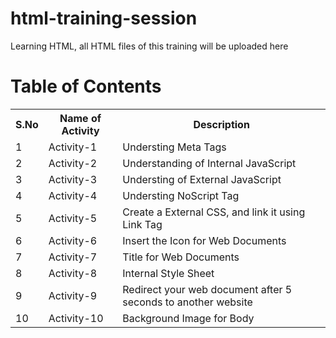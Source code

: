 # html-training-session
Learning HTML, all HTML files of this training will be uploaded here

# Table of Contents

<table>
  <tr>
    <th>S.No</th>
    <th>Name of Activity</th>
    <th>Description</th>
  </tr>
  <tr>
    <td>1</td>
    <td>Activity-1</td>
    <td>Understing Meta Tags</td>
  </tr>
  <tr>
    <td>2</td>
    <td>Activity-2</td>
    <td>Understanding of Internal JavaScript </td>
  </tr>
  <tr>
    <td>3</td>
    <td>Activity-3</td>
    <td>Understing of External JavaScript</td>
  </tr>
  <tr>
    <td>4</td>
    <td>Activity-4</td>
    <td>Understing NoScript Tag</td>
  </tr>
  <tr>
    <td>5</td>
    <td>Activity-5</td>
    <td>Create a External CSS, and link it using Link Tag</td>
  </tr>
  <tr>
    <td>6</td>
    <td>Activity-6</td>
    <td>Insert the Icon for Web Documents</td>
  </tr>
  <tr>
    <td>7</td>
    <td>Activity-7</td>
    <td>Title for Web Documents</td>
  </tr>
  <tr>
    <td>8</td>
    <td>Activity-8</td>
    <td>Internal Style Sheet</td>
  </tr>
  <tr>
    <td>9</td>
    <td>Activity-9</td>
    <td>Redirect your web document after 5 seconds to another website</td>
  </tr>
  <tr>
    <td>10</td>
    <td>Activity-10</td>
    <td>Background Image for Body</td>
  </tr>
</table>
